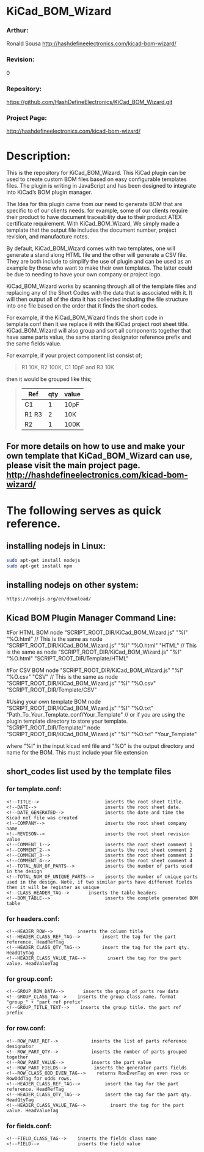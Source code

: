 # KiCad_BOM_Wizard

### Arthur: 
Ronald Sousa http://hashdefineelectronics.com/kicad-bom-wizard/

### Revision:
0

### Repository: 
https://github.com/HashDefineElectronics/KiCad_BOM_Wizard.git

### Project Page: 
http://hashdefineelectronics.com/kicad-bom-wizard/

# Description: 
This is the repository for KiCad_BOM_Wizard. This KiCad plugin can be used to create custom BOM files based on easy configurable templates files. The plugin is writing in JavaScript and has been designed to integrate into KiCad’s BOM plugin manager.

The Idea for this plugin came from our need to generate BOM that are specific to of our clients needs. for example, some of our clients require their product to have document traceability due to their product ATEX certificate requirement. 
With KiCad_BOM_Wizard, We simply made a template that the output file includes the document number, project revision, and manufacture notes.

By default, KiCad_BOM_Wizard comes with two templates, one will generate a stand along HTML file and the other will generate a CSV file.
They are both include to simplify the use of plugin and can be used as an example by those who want to make their own templates. The latter could be due to needing to have your own company or project logo.

KiCad_BOM_Wizard works by scanning through all of the template files and replacing any of the Short Codes with the data that is associated with it. It will then output all of the data it has collected including the file structure
into one file based on the order that it finds the short codes. 

For example, if the KiCad_BOM_Wizard finds the short code <!--TAG_TITLE--> in template.conf then it we replace it with the KiCad project root sheet title. KiCad_BOM_Wizard will also group and sort all components together that have same parts value, the same starting designator reference prefix and the same fields value. 

For example, if your project component list consist of; 
> R1 10K, R2 100K, C1 10pF and R3 10K

then it would be grouped like this;

> | Ref | qty | value |
> |----|-----|-----|
> |C1 | 1 | 10pF |
> | R1 R3 | 2 | 10K|
> | R2| 1 | 100K|

## For more details on how to use and make your own template that KiCad_BOM_Wizard can use, please visit the main project page. http://hashdefineelectronics.com/kicad-bom-wizard/

# The following serves as quick reference.

## installing nodejs in Linux:
```sh
sudo apt-get install nodejs
sudo apt-get install npm
```
## installing nodejs on other system:
    https://nodejs.org/en/download/

## Kicad BOM Plugin Manager Command Line:
#For HTML BOM
    node "SCRIPT_ROOT_DIR/KiCad_BOM_Wizard.js" "%I" "%O.html"
    // This is the same as
    node "SCRIPT_ROOT_DIR/KiCad_BOM_Wizard.js" "%I" "%O.html" "HTML"
    // This is the same as
    node "SCRIPT_ROOT_DIR/KiCad_BOM_Wizard.js" "%I" "%O.html" "SCRIPT_ROOT_DIR/Template/HTML"

#For CSV BOM
    node "SCRIPT_ROOT_DIR/KiCad_BOM_Wizard.js" "%I" "%O.csv" "CSV"
    // This is the same as
    node "SCRIPT_ROOT_DIR/KiCad_BOM_Wizard.js" "%I" "%O.csv" "SCRIPT_ROOT_DIR/Template/CSV"

#Using your own template BOM
    node "SCRIPT_ROOT_DIR/KiCad_BOM_Wizard.js" "%I" "%O.txt" "Path_To_Your_Template_conf/Your_Template"
    // or if you are using the plugin template directory to store your template. "SCRIPT_ROOT_DIR/Template/"
    node "SCRIPT_ROOT_DIR/KiCad_BOM_Wizard.js" "%I" "%O.txt" "Your_Template"

where "%I" in the input kicad xml file and "%O" is the output directory and name for the BOM. This must include your file extension

## short_codes list used by the template files

### for template.conf:
    <!--TITLE-->                        inserts the root sheet title.
    <!--DATE-->                         inserts the root sheet date.
    <!--DATE_GENERATED-->               inserts the date and time the Kicad net file was created
    <!--COMPANY-->                      inserts the root sheet company name
    <!--REVISON-->                      inserts the root sheet revision value
    <!--COMMENT_1-->                    inserts the root sheet comment 1
    <!--COMMENT_2-->                    inserts the root sheet comment 2
    <!--COMMENT_3-->                    inserts the root sheet comment 3
    <!--COMMENT_4-->                    inserts the root sheet comment 4
    <!--TOTAL_NUM_OF_PARTS-->           inserts the number of parts used in the design
    <!--TOTAL_NUM_OF_UNIQUE_PARTS-->    inserts the number of unique parts used in the design. Note, if two similar parts have different fields then it will be register as unique
    <!--CLASS_HEADER_TAG-->       inserts the table headers
    <!--BOM_TABLE-->                    inserts the complete generated BOM table

### for headers.conf:
    <!--HEADER_ROW-->         inserts the column title
    <!--HEADER_CLASS_REF_TAG-->        insert the tag for the part reference. HeadRefTag 
    <!--HEADER_CLASS_QTY_TAG-->        insert the tag for the part qty. HeadQtyTag
    <!--HEADER_CLASS_VALUE_TAG-->        insert the tag for the part value. HeadValueTag

### for group.conf:
    <!--GROUP_ROW_DATA-->       inserts the group of parts row data
    <!--GROUP_CLASS_TAG-->    inserts the group class name. format "group_" + "part ref prefix"
    <!--GROUP_TITLE_TEXT-->    inserts the group title. the part ref prefix

### for row.conf:
    <!--ROW_PART_REF-->            inserts the list of parts reference designator
    <!--ROW_PART_QTY-->            inserts the number of parts grouped together
    <!--ROW_PART_VALUE-->          inserts the part value
    <!--ROW_PART_FIELDS-->          inserts the generator parts fields
    <!--ROW_CLASS_ODD_EVEN_TAG-->    returns RowEvenTag on even rows or RowOddTag for odds rows.
    <!--HEADER_CLASS_REF_TAG-->         insert the tag for the part reference. HeadRefTag 
    <!--HEADER_CLASS_QTY_TAG-->         insert the tag for the part qty. HeadQtyTag
    <!--HEADER_CLASS_VALUE_TAG-->         insert the tag for the part value. HeadValueTag

### for fields.conf:
    <!--FIELD_CLASS_TAG-->    inserts the fields class name
    <!--FIELD-->              inserts the field value